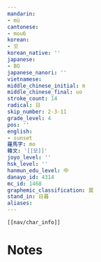 ```yaml
---
mandarin:
- mù
cantonese:
- mou6
korean:
- 모
korean_native: ''
japanese:
- BO
japanese_nanori: ''
vietnamese:
middle_chinese_initial: m
middle_chinese_final: uo
stroke_count: 14
radical: 日
skip_number: 2-3-11
grade_level: 4
pos: ''
english:
- sunset
羅馬字: mo
韓文: '[[모]]'
joyo_level: ''
hsk_level: ''
hanmun_edu_level: 中
danayo_id: 4314
mc_id: 1468
graphemic_classification: 莫
stand_in: 日暮
aliases:
---
```

```meta-bind-embed
[[nav/char_info]]
```

# Notes
